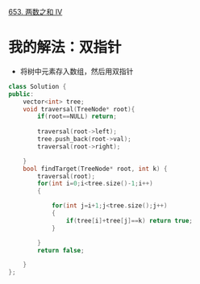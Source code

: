 [653. 两数之和 IV](https://leetcode-cn.com/problems/two-sum-iv-input-is-a-bst/description/)




# 我的解法：双指针

- 将树中元素存入数组，然后用双指针

```C++
class Solution {
public:
    vector<int> tree;
    void traversal(TreeNode* root){
        if(root==NULL) return;
        
        traversal(root->left);
        tree.push_back(root->val);
        traversal(root->right);

    }
    bool findTarget(TreeNode* root, int k) {
        traversal(root);
        for(int i=0;i<tree.size()-1;i++)
        {

            for(int j=i+1;j<tree.size();j++)
            {
                if(tree[i]+tree[j]==k) return true;
            }

        }
        return false;

    }
};
```
